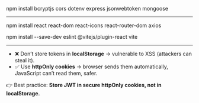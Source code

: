 npm install bcryptjs cors dotenv express jsonwebtoken mongoose

---

npm install react react-dom react-icons react-router-dom axios

npm install --save-dev eslint @vitejs/plugin-react vite

---

* ❌ Don’t store tokens in **localStorage** → vulnerable to XSS (attackers can steal it).
* ✅ Use **httpOnly cookies** → browser sends them automatically, JavaScript can’t read them, safer.

👉 Best practice: **Store JWT in secure httpOnly cookies, not in localStorage.**
